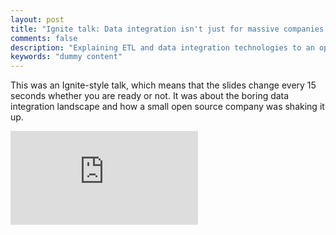 ```yaml
---
layout: post
title: "Ignite talk: Data integration isn't just for massive companies with unlimited time and money"
comments: false
description: "Explaining ETL and data integration technologies to an open source crowd"
keywords: "dummy content"
---
```


This was an Ignite-style talk, which means that the slides change every 15 seconds whether you are ready or not. It was about the boring data integration landscape and how a small open source company was shaking it up.

<div class="video-container"><iframe src="https://www.youtube.com/embed/JD1UJZ_tkp4" frameborder="0" allowfullscreen></iframe></div>

